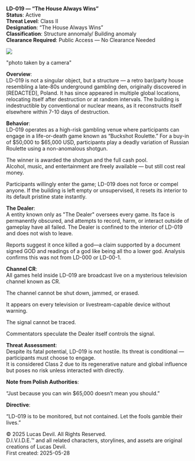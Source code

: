 **LD-019 — “The House Always Wins”**  
**Status**: Active  
**Threat Level**: Class II  
**Designation**: “The House Always Wins”  
**Classification**: Structure annomaly/ Building anomaly  
**Clearance Required**: Public Access — No Clearance Needed  




![](https://pbs.twimg.com/media/Gr_izlJWMAA8tIT?format=jpg&name=large)

"photo taken by a camera"



**Overview**:  
LD-019 is not a singular object, but a structure — a retro bar/party house resembling a late-80s underground gambling den, originally discovered in [REDACTED], Poland. It has since appeared in multiple global locations, relocating itself after destruction or at random intervals. The building is indestructible by conventional or nuclear means, as it reconstructs itself elsewhere within 7-10 days of destruction.  

**Behavior**:  
LD-019 operates as a high-risk gambling venue where participants can engage in a life-or-death game known as “Buckshot Roulette.” For a buy-in of $50,000 to $65,000 USD, participants play a deadly variation of Russian Roulette using a non-anomalous shotgun.  

The winner is awarded the shotgun and the full cash pool.  
Alcohol, music, and entertainment are freely available — but still cost real money.  

Participants willingly enter the game; LD-019 does not force or compel anyone. If the building is left empty or unsupervised, it resets its interior to its default pristine state instantly.  

**The Dealer**:  
A entity known only as "The Dealer" oversees every game. Its face is permanently obscured, and attempts to record, harm, or interact outside of gameplay have all failed. The Dealer is confined to the interior of LD-019 and does not wish to leave.  

Reports suggest it once killed a god—a claim supported by a document signed GOD and readings of a god like being all tho a lower god. Analysis confirms this was not from LD-000 or LD-00-1.  

**Channel CR**:  
All games held inside LD-019 are broadcast live on a mysterious television channel known as CR.  

The channel cannot be shut down, jammed, or erased.  

It appears on every television or livestream-capable device without warning.  

The signal cannot be traced.  

Commentators speculate the Dealer itself controls the signal.  

**Threat Assessment**:  
Despite its fatal potential, LD-019 is not hostile. Its threat is conditional — participants must choose to engage.  
It is considered Class 2 due to its regenerative nature and global influence but poses no risk unless interacted with directly.  

**Note from Polish Authorities**:  

“Just because you can win $65,000 doesn’t mean you should.”  

**Directive**:  

“LD-019 is to be monitored, but not contained. Let the fools gamble their lives.”  






© 2025 Lucas Devil. All Rights Reserved.  
D.I.V.I.D.E.™ and all related characters, storylines, and assets are original creations of Lucas Devil.  
First created: 2025-05-28  



